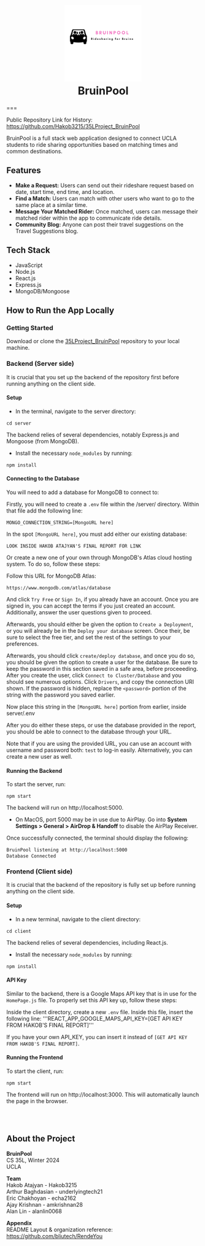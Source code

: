 <h1 align="center">
  <br>
  <img src="client/public/publiclogo.png" alt="BruinPool" width="200"></a>
  <br>
  <b>BruinPool</b>
  <br>
</h1>

===

Public Repository Link for History:
https://github.com/Hakob3215/35LProject_BruinPool

BruinPool is a full stack web application designed to connect UCLA students to ride sharing opportunities based on matching times and common destinations. 



## Features
* **Make a Request:** Users can send out their rideshare request based on date, start time, end time, and location. 
* **Find a Match:** Users can match with other users who want to go to the same place at a similar time.
* **Message Your Matched Rider:** Once matched, users can message their matched rider within the app to communicate ride details.
* **Community Blog:** Anyone can post their travel suggestions on the Travel Suggestions blog.

## Tech Stack
* JavaScript
* Node.js
* React.js
* Express.js
* MongoDB/Mongoose

## How to Run the App Locally

### Getting Started
Download or clone the [35LProject_BruinPool](https://github.com/Hakob3215/35LProject_BruinPool) repository to your local machine. 

### Backend (Server side)
It is crucial that you set up the backend of the repository first before running anything on the client side. 

#### Setup
* In the terminal, navigate to the server directory:
```
cd server
```

The backend relies of several dependencies, notably Express.js and Mongoose (from MongoDB). 
* Install the necessary `node_modules` by running:
```
npm install
```
#### Connecting to the Database
You will need to add a database for MongoDB to connect to:

Firstly, you will need to create a `.env` file within the /server/ directory. Within that file add the following line:

```
MONGO_CONNECTION_STRING=[MongoURL here]
```

In the spot `[MongoURL here]`, you must add either our existing database:

```
LOOK INSIDE HAKOB ATAJYAN'S FINAL REPORT FOR LINK
```

Or create a new one of your own through MongoDB's Atlas cloud hosting system. To do so, follow these steps:

Follow this URL for MongoDB Atlas:
```
https://www.mongodb.com/atlas/database
```

And click `Try Free` or `Sign In`, if you already have an account. Once you are signed in, you can accept the terms if you just created an account. Additionally, answer the user questions given to proceed.

Afterwards, you should either be given the option to `Create a Deployment`, or you will already be in the `Deploy your database` screen. Once their, be sure to select the free tier, and set the rest of the settings to your preferences.

Afterwards, you should click `create/deploy database`, and once you do so, you should be given the option to create a user for the database. Be sure to keep the password in this section saved in a safe area, before proceeeding. After you create the user, click `Connect to Cluster/Database` and you should see numerous options. Click `Drivers`, and copy the connection URI shown. If the password is hidden, replace the `<password>` portion of the string with the password you saved earlier. 

Now place this string in the `[MongoURL here]` portion from earlier, inside server/.env

After you do either these steps, or use the database provided in the report, you should be able to connect to the database through your URL.

Note that if you are using the provided URL, you can use an account with username and password both: `test` to log-in easily. Alternatively, you can create a new user as well.


#### Running the Backend
To start the server, run: 
```
npm start
```
The backend will run on http://localhost:5000. 
* On MacOS, port 5000 may be in use due to AirPlay. Go into **System Settings > General > AirDrop & Handoff** to disable the AirPlay Receiver.

Once successfully connected, the terminal should display the following:
```
BruinPool listening at http://localhost:5000
Database Connected
```

### Frontend (Client side)
It is crucial that the backend of the repository is fully set up before running anything on the client side. 

#### Setup
* In a new terminal, navigate to the client directory:
```
cd client
```

The backend relies of several dependencies, including React.js.
* Install the necessary `node_modules` by running:
```
npm install
```

#### API Key
Similar to the backend, there is a Google Maps API key that is in use for the `HomePage.js` file. To properly set this API key up, follow these steps:

Inside the client directory, create a new `.env` file. Inside this file, insert the following line:
'''REACT_APP_GOOGLE_MAPS_API_KEY=[GET API KEY FROM HAKOB'S FINAL REPORT]'''

If you have your own API_KEY, you can insert it instead of `[GET API KEY FROM HAKOB'S FINAL REPORT]`.

#### Running the Frontend
To start the client, run: 
```
npm start
```
The frontend will run on http://localhost:3000. This will automatically launch the page in the browser.

<br/><br/>


## About the Project

**BruinPool**  
CS 35L, Winter 2024  
UCLA  

**Team**  
Hakob Atajyan - Hakob3215  
Arthur Baghdasian - underlyingtech21  
Eric Chakhoyan - echa2162  
Ajay Krishnan - amkrishnan28  
Alan Lin - alanlin0068  

**Appendix**  
README Layout & organization reference: https://github.com/bliutech/RendeYou  
